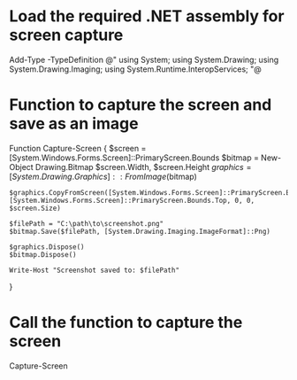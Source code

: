 # Load the required .NET assembly for screen capture
Add-Type -TypeDefinition @"
    using System;
    using System.Drawing;
    using System.Drawing.Imaging;
    using System.Runtime.InteropServices;
"@

# Function to capture the screen and save as an image
Function Capture-Screen {
    $screen = [System.Windows.Forms.Screen]::PrimaryScreen.Bounds
    $bitmap = New-Object Drawing.Bitmap $screen.Width, $screen.Height
    $graphics = [System.Drawing.Graphics]::FromImage($bitmap)

    $graphics.CopyFromScreen([System.Windows.Forms.Screen]::PrimaryScreen.Bounds.Left, [System.Windows.Forms.Screen]::PrimaryScreen.Bounds.Top, 0, 0, $screen.Size)
    
    $filePath = "C:\path\to\screenshot.png"
    $bitmap.Save($filePath, [System.Drawing.Imaging.ImageFormat]::Png)

    $graphics.Dispose()
    $bitmap.Dispose()

    Write-Host "Screenshot saved to: $filePath"
}

# Call the function to capture the screen
Capture-Screen

